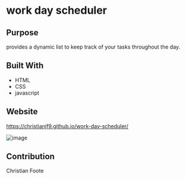 # work day scheduler

## Purpose
provides a dynamic list to keep track of your tasks throughout the day.

## Built With
* HTML
* CSS
* javascript

## Website
https://christianjf9.github.io/work-day-scheduler/

![image](https://user-images.githubusercontent.com/99444802/158041219-b0ae2f30-25db-47b4-abd3-5dc309f8978c.png)


## Contribution
Christian Foote
